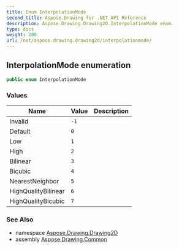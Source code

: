 ```yaml
---
title: Enum InterpolationMode
second_title: Aspose.Drawing for .NET API Reference
description: Aspose.Drawing.Drawing2D.InterpolationMode enum. 
type: docs
weight: 280
url: /net/aspose.drawing.drawing2d/interpolationmode/
---
```

## InterpolationMode enumeration

```csharp
public enum InterpolationMode
```

### Values

| Name | Value | Description |
| --- | --- | --- |
| Invalid | `-1` |  |
| Default | `0` |  |
| Low | `1` |  |
| High | `2` |  |
| Bilinear | `3` |  |
| Bicubic | `4` |  |
| NearestNeighbor | `5` |  |
| HighQualityBilinear | `6` |  |
| HighQualityBicubic | `7` |  |

### See Also

* namespace [Aspose.Drawing.Drawing2D](../../aspose.drawing.drawing2d/)
* assembly [Aspose.Drawing.Common](../../)


